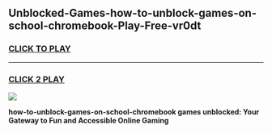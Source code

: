 
## Unblocked-Games-how-to-unblock-games-on-school-chromebook-Play-Free-vr0dt
<h3>
<a href="https://premium76.site?title=how-to-unblock-games-on-school-chromebook&ref=23A">CLICK TO PLAY</a></h3>
<hr>

<h3>
<a href="https://premium76.site?title=how-to-unblock-games-on-school-chromebook&ref=23A">CLICK 2 PLAY</a>
  
</h3>

<a href="https://premium76.site?title=how-to-unblock-games-on-school-chromebook&ref=23A"><img src="https://clearcache.store/games.png"></a>


**how-to-unblock-games-on-school-chromebook games unblocked: Your Gateway to Fun and Accessible Online Gaming**
